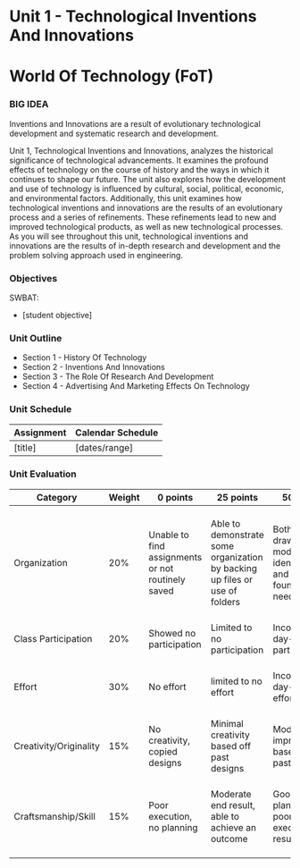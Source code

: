 # Unit 1 - Technological Inventions And Innovations

# World Of Technology (FoT)

### BIG IDEA

Inventions and Innovations are a result of evolutionary technological development and systematic research
and development.

Unit 1, Technological Inventions and Innovations, analyzes the historical significance of technological advancements.
It examines the profound effects of technology on the course of history and the ways in which it continues to shape
our future. The unit also explores how the development and use of technology is influenced by cultural, social,
political, economic, and environmental factors. Additionally, this unit examines how technological inventions and
innovations are the results of an evolutionary process and a series of refinements. These refinements lead to new
and improved technological products, as well as new technological processes. As you will see throughout this unit,
technological inventions and innovations are the results of in-depth research and development and the problem solving
approach used in engineering.

### Objectives

SWBAT:

- [student objective]

### Unit Outline

- Section 1 - History Of Technology
- Section 2 - Inventions And Innovations
- Section 3 - The Role Of Research And Development
- Section 4 - Advertising And Marketing Effects On Technology

### Unit Schedule

| Assignment  | Calendar Schedule |
| ------------- | ------------- |
| [title]  | [dates/range]   |

### Unit Evaluation

| Category | Weight | 0 points  | 25 points | 50 points | 75 points | 100 points |
| ------------- | ------------- | ------------- | ------------- | ------------- | ------------- | ------------- |
| Organization | 20% | Unable to find assignments or not routinely saved | Able to demonstrate some organization by backing up files or use of folders | Both drawings and models are identifiable and can be found if needed | All drawings are in a folder and models organized by folders in Google Drive | All drawings are in a folder labeled correctly and models organized by folders in Google Drive labeled correctly |
| Class Participation | 20% | Showed no participation | Limited to no participation | Inconsistent day-to-day participation | Participated only when needed  | Engaged daily and actively participated |
| Effort | 30% | No effort | limited to no effort | Inconsistent day-to-day effort | Showed effort only when needed or routinely directed | Continuous day-to-day effort with or without direction |
| Creativity/Originality | 15% | No creativity, copied designs | Minimal creativity based off past designs | Moderate improvements based off past designs | Complete overhaul of past or found designs | Completely new idea/design |
| Craftsmanship/Skill | 15% | Poor execution, no planning | Moderate end result, able to achieve an outcome | Good planning but poorly executed end result | Good planning and good end result although not what had been designed or communicated | Great planning & execution able to achieve what had been designed or communicated |
